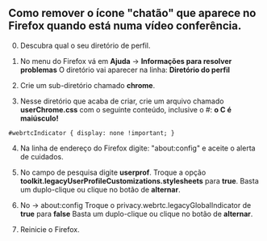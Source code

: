 ## Como remover o ícone "chatão" que aparece no Firefox quando está numa vídeo conferência.

0. Descubra qual o seu diretório de perfil.

1. No menu do Firefox vá em **Ajuda** -> **Informações para resolver problemas**
   O diretório vai aparecer na linha: **Diretório do perfil**

2. Crie um sub-diretório chamado **chrome**.

3. Nesse diretório que acaba de criar, crie um arquivo chamado **userChrome.css** com o seguinte conteúdo, inclusive o #: **o C é maiúsculo!**

```
#webrtcIndicator { display: none !important; }
```

4. Na linha de endereço do Firefox digite: "about:config" e aceite o alerta de cuidados.

5. No campo de pesquisa digite **userprof**.
   Troque a opção **toolkit.legacyUserProfileCustomizations.stylesheets** para **true**.
   Basta um duplo-clique ou clique no botão de **alternar**.

6. No -> about:config Troque o privacy.webrtc.legacyGlobalIndicator de **true** para **false**
   Basta um duplo-clique ou clique no botão de **alternar**.

7. Reinicie o Firefox.

